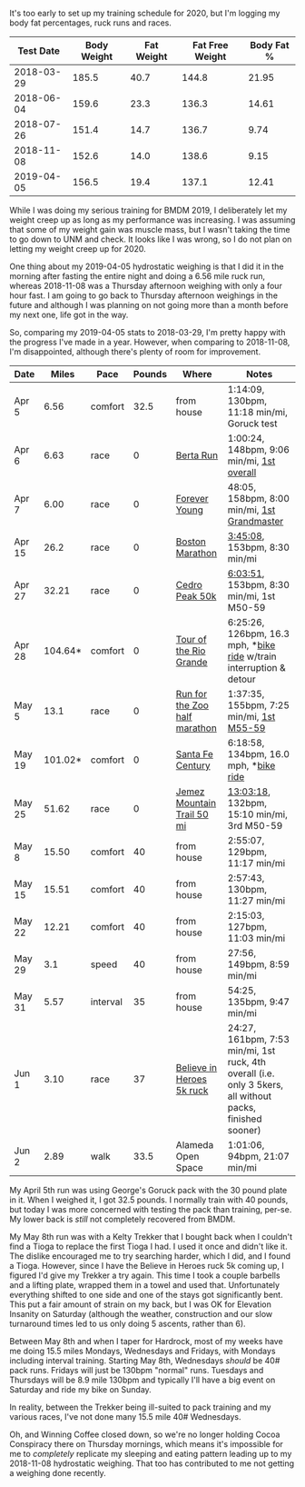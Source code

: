 It's too early to set up my training schedule for 2020, but I'm
logging my body fat percentages, ruck runs and races.

|Test Date|Body Weight|Fat Weight|Fat Free Weight|Body Fat %|
|---------|-----------|----------|---------------|----------|
|2018-03-29|185.5|40.7|144.8|21.95|
|2018-06-04|159.6|23.3|136.3|14.61|
|2018-07-26|151.4|14.7|136.7|9.74|
|2018-11-08|152.6|14.0|138.6|9.15|
|2019-04-05|156.5|19.4|137.1|12.41|

While I was doing my serious training for BMDM 2019, I deliberately
let my weight creep up as long as my performance was increasing.  I
was assuming that some of my weight gain was muscle mass, but I wasn't
taking the time to go down to UNM and check.  It looks like I was
wrong, so I do not plan on letting my weight creep up for 2020.

One thing about my 2019-04-05 hydrostatic weighing is that I did it in
the morning after fasting the entire night and doing a 6.56 mile ruck
run, whereas 2018-11-08 was a Thursday afternoon weighing with only a
four hour fast.  I am going to go back to Thursday afternoon weighings
in the future and although I was planning on not going more than a
month before my next one, life got in the way.

So, comparing my 2019-04-05 stats to 2018-03-29, I'm pretty happy with
the progress I've made in a year. However, when comparing to
2018-11-08, I'm disappointed, although there's plenty of room for
improvement.


|Date|Miles|Pace|Pounds|Where|Notes|
|----|-----|----|------|-----|-----|
|Apr 5|6.56|comfort|32.5|from house|1:14:09, 130bpm, 11:18 min/mi, Goruck test|
|Apr 6|6.63|race|0|[Berta Run](https://www.abqroadrunners.com/2019-berta-run.html)|1:00:24, 148bpm, 9:06 min/mi, [1st overall](https://www.abqroadrunners.com/fun-runs-freeforall.html)|
|Apr 7|6.00|race|0|[Forever Young](https://www.abqroadrunners.com/forever-young1.html)|48:05, 158bpm, 8:00 min/mi, [1st Grandmaster](http://www.abqroadrunners.com/uploads/6/7/7/6/6776981/2019_forever_young_results_by_age_group_men_rev.pdf)|
|Apr 15|26.2|race|0|[Boston Marathon](https://www.baa.org/races/boston-marathon)|[3:45:08](https://registration.baa.org/2019/cf/Public/iframe_ResultsSearch.cfm?mode=entry&FirstName=clifford&LastName=matthews), 153bpm, 8:30 min/mi|
|Apr 27|32.21|race|0|[Cedro Peak 50k](https://cedropeaktrailevent.wordpress.com/)|[6:03:51](http://ultrasignup.com/results_event.aspx?did=60031#id220546), 153bpm, 8:30 min/mi, 1st M50-59|
|Apr 28|104.64*|comfort|0|[Tour of the Rio Grande](http://www.touroftheriogrande.com/)|6:25:26, 126bpm, 16.3 mph, *[bike ride](https://www.facebook.com/touroftheriogrande) w/train interruption & detour|
|May 5|13.1|race|0|[Run for the Zoo half marathon](http://runforthezoo.org/)|1:37:35, 155bpm, 7:25 min/mi, [1st M55-59](https://www.athlinks.com/event/34346/results/Event/729962/Course/1205623/Division/1074219/Results)|
|May 19|101.02*|comfort|0|[Santa Fe Century](http://santafecentury.com/)|6:18:58, 134bpm, 16.0 mph, *[bike ride](https://s3.amazonaws.com/photostockplus/users/77045/ph/fc7bfb22f65a0a16b38709e7b6a8705d_l.jpg)|
|May 25|51.62|race|0|[Jemez Mountain Trail 50 mi](https://www.jemezmountaintrailruns.org/course)|[13:03:18](http://ultrasignup.com/results_event.aspx?did=58666#id220546), 132bpm, 15:10 min/mi, 3rd M50-59|
|May 8|15.50|comfort|40|from house|2:55:07, 129bpm, 11:17 min/mi|
|May 15|15.51|comfort|40|from house|2:57:43, 130bpm, 11:27 min/mi|
|May 22|12.21|comfort|40|from house|2:15:03, 127bpm, 11:03 min/mi|
|May 29|3.1|speed|40|from house|27:56, 149bpm, 8:59 min/mi|
|May 31|5.57|interval|35|from house|54:25, 135bpm, 9:47 min/mi|
|Jun 1|3.10|race|37|[Believe in Heroes 5k ruck](https://loslunasvets.com/)|24:27, 161bpm, 7:53 min/mi, 1st ruck, 4th overall (i.e. only 3 5kers, all without packs, finished sooner)|
|Jun 2|2.89|walk|33.5|Alameda Open Space|1:01:06, 94bpm, 21:07 min/mi|

My April 5th run was using George's Goruck pack with the 30 pound
plate in it. When I weighed it, I got 32.5 pounds.  I normally train
with 40 pounds, but today I was more concerned with testing the pack
than training, per-se.  My lower back is *still* not completely
recovered from BMDM.

My May 8th run was with a Kelty Trekker that I bought back when I
couldn't find a Tioga to replace the first Tioga I had.  I used it
once and didn't like it. The dislike encouraged me to try searching
harder, which I did, and I found a Tioga.  However, since I have the
Believe in Heroes ruck 5k coming up, I figured I'd give my Trekker a
try again.  This time I took a couple barbells and a lifting plate,
wrapped them in a towel and used that.  Unfortunately everything
shifted to one side and one of the stays got significantly bent.  This
put a fair amount of strain on my back, but I was OK for Elevation
Insanity on Saturday (although the weather, construction and our slow
turnaround times led to us only doing 5 ascents, rather than 6).

Between May 8th and when I taper for Hardrock, most of my weeks have
me doing 15.5 miles Mondays, Wednesdays and Fridays, with Mondays
including interval training.  Starting May 8th, Wednesdays _should_ be
40# pack runs.  Fridays will just be 130bpm "normal" runs.  Tuesdays
and Thursdays will be 8.9 mile 130bpm and typically I'll have a big
event on Saturday and ride my bike on Sunday.

In reality, between the Trekker being ill-suited to pack training and
my various races, I've not done many 15.5 mile 40# Wednesdays.

Oh, and Winning Coffee closed down, so we're no longer holding Cocoa
Conspiracy there on Thursday mornings, which means it's impossible for
me to *completely* replicate my sleeping and eating pattern leading up
to my 2018-11-08 hydrostatic weighing. That too has contributed to me
not getting a weighing done recently.